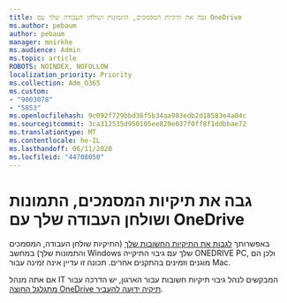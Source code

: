 ```yaml
---
title: גבה את תיקיות המסמכים, התמונות ושולחן העבודה שלך עם OneDrive
ms.author: pebaum
author: pebaum
manager: mnirkhe
ms.audience: Admin
ms.topic: article
ROBOTS: NOINDEX, NOFOLLOW
localization_priority: Priority
ms.collection: Adm_O365
ms.custom:
- "9003078"
- "5853"
ms.openlocfilehash: 9c092f729bbd36f5b34aa983edb2d18583e4a04c
ms.sourcegitcommit: 3ca312535d950105ee829e037f0ff8f1ddbbae72
ms.translationtype: MT
ms.contentlocale: he-IL
ms.lasthandoff: 06/11/2020
ms.locfileid: "44708050"
---
```

# <a name="back-up-your-documents-pictures-and-desktop-folders-with-onedrive"></a>גבה את תיקיות המסמכים, התמונות ושולחן העבודה שלך עם OneDrive

באפשרותך [לגבות את התיקיות החשובות שלך](https://support.office.com/article/d61a7930-a6fb-4b95-b28a-6552e77c3057) (התיקיות שולחן העבודה, המסמכים והתמונות שלך) במחשב Windows שלך עם גיבוי התיקייה ONEDRIVE PC, ולכן הם מוגנים וזמינים בהתקנים אחרים. תכונה זו עדיין אינה זמינה עבור Mac.  

אם אתה מנהל IT המבקשים לנהל גיבוי תיקיות חשובות עבור הארגון, יש הדרכה עבור [מתגלגל החוצה OneDrive תיקיה ידועה להעביר](https://docs.microsoft.com/onedrive/redirect-known-folders).
